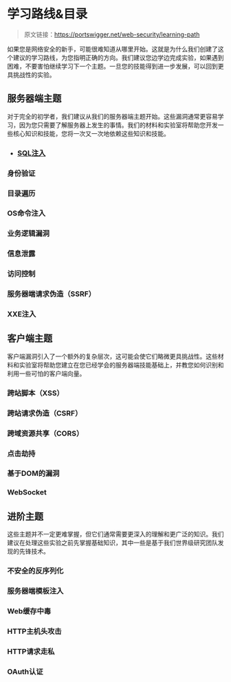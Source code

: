 # 学习路线&目录

> 原文链接：https://portswigger.net/web-security/learning-path

如果您是网络安全的新手，可能很难知道从哪里开始。这就是为什么我们创建了这个建议的学习路线，为您指明正确的方向。我们建议您边学边完成实验，如果遇到困难，不要害怕继续学习下一个主题。一旦您的技能得到进一步发展，可以回到更具挑战性的实验。


## 服务器端主题

对于完全的初学者，我们建议从我们的服务器端主题开始。这些漏洞通常更容易学习，因为您只需要了解服务器上发生的事情。我们的材料和实验室将帮助您开发一些核心知识和技能，您将一次又一次地依赖这些知识和技能。

- ### [SQL注入](0-server-side-topics/0-sql-injection/README.md)
### 身份验证
### 目录遍历
### OS命令注入
### 业务逻辑漏洞
### 信息泄露
### 访问控制
### 服务器端请求伪造（SSRF）
### XXE注入


## 客户端主题

客户端漏洞引入了一个额外的复杂层次，这可能会使它们略微更具挑战性。这些材料和实验室将帮助您建立在您已经学会的服务器端技能基础上，并教您如何识别和利用一些可怕的客户端向量。

### 跨站脚本（XSS）
### 跨站请求伪造（CSRF）
### 跨域资源共享（CORS）
### 点击劫持
### 基于DOM的漏洞
### WebSocket


## 进阶主题

这些主题并不一定更难掌握，但它们通常需要更深入的理解和更广泛的知识。我们建议在处理这些实验之前先掌握基础知识，其中一些是基于我们世界级研究团队发现的先锋技术。

### 不安全的反序列化
### 服务器端模板注入
### Web缓存中毒
### HTTP主机头攻击
### HTTP请求走私
### OAuth认证
